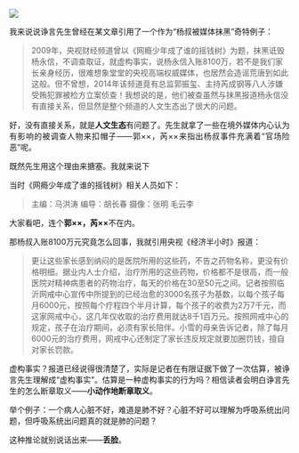 <p><img src="https://www.iaders.com/wp-content/uploads/2019/07/e1e4c-006qvAVuly1g0xumxbpzbj30u00i0gnw.jpg"></p>
<p align="justify">我来说说诤言先生曾经在某文章引用了一个作为“杨叔被媒体抹黑”奇特例子：<span id="more-8299"></span></p>
<blockquote><p>2009年，央视财经频道曾以《网瘾少年成了谁的摇钱树》为题，抹黑诋毁杨永信，不调查取证，就虚构事实，说杨永信入账8100万，若不是我们家长亲身经历，很难想象堂堂的央视高端权威媒体，也居然会造谣荒唐到如此这般。但不曾想，2014年该频道竟有总监郭振玺、主持芮成钢等八人涉嫌受贿犯罪被检方立案侦查！我想说的是，他们被查虽然与抹黑报道杨永信没有直接关系，但显然是整个频道的人文生态出了很大的问题。</p></blockquote>
<p align="justify">好，没有直接关系，就是<b>人文生态</b>有问题了。先生就拿了一些在境外媒体内心认为有影响的被调查人物来扣帽子——郭××，芮××来指出杨叔事件充满着“官场险恶”呢。</p>
<p align="justify">既然先生用这个理由来搪塞。我就来说下</p>
<p align="justify">当时《网瘾少年成了谁的摇钱树》相关人员如下：</p>
<blockquote><p>主编：马洪涛 编导：胡长春 摄像：张明 毛云李</p></blockquote>
<p align="justify">大家看吧，连个<b>郭××，芮××</b>不在内。</p>
<p align="justify">那杨叔入账8100万元究竟怎么回事，我就引用央视《经济半小时》报道：</p>
<blockquote><p>更让这些家长感到纳闷的是医院所用的这些药，不告之药物名称，更没有价格明细。据业内人士介绍，治疗所用的这些药物，价格都不是很高，而一般医院对精神病患者的药物治疗，每天的价格在30至50元之间。记者按照临沂网戒中心宣传中所提到的已经治愈的3000名孩子为基数，以每个孩子每月6000元，按照每个疗程四个半月计算，每个孩子的收费为2万7千元，而这家网戒中心，这几年仅收取的治疗费用就达8千1百万元。按照网戒中心的规定，孩子在治疗期间，必须有家长陪伴。小雪的母亲告诉记者，除了每月6000元的治疗费用，网戒中心还制定了家长违反规定就要加圈罚钱，擅自对家长罚款。</p></blockquote>
<p align="justify">虚构事实？报道已经说得很清楚了，实际是记者在有限证据下做了一次估算，被诤言先生理解成“虚构事实”。估算是一种虚构事实的行为吗？相信读者会明白诤言先生的怎么断章取义——<b>小动作地断章取义</b>。</p>
<p align="justify">举个例子：一个病人心脏不好，难道是肺不好？心脏不好可以理解为呼吸系统出问题，但呼吸系统出问题真的就是肺的问题？</p>
<p align="justify">这种推论就别说话出来——<b>丢脸</b>。​​​​</p>